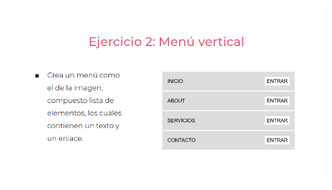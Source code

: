 
![](https://github.com/MarianaTraslavinaSarmiento/practicaModeladoEnCaja/blob/ejercicio_2/storage/img/ejercicio2.png)